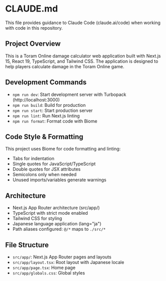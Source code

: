 # CLAUDE.md

This file provides guidance to Claude Code (claude.ai/code) when working with code in this repository.

## Project Overview
This is a Toram Online damage calculator web application built with Next.js 15, React 19, TypeScript, and Tailwind CSS. The application is designed to help players calculate damage in the Toram Online game.

## Development Commands
- `npm run dev`: Start development server with Turbopack (http://localhost:3000)
- `npm run build`: Build for production
- `npm run start`: Start production server
- `npm run lint`: Run Next.js linting
- `npm run format`: Format code with Biome

## Code Style & Formatting
This project uses Biome for code formatting and linting:
- Tabs for indentation
- Single quotes for JavaScript/TypeScript
- Double quotes for JSX attributes
- Semicolons only when needed
- Unused imports/variables generate warnings

## Architecture
- Next.js App Router architecture (src/app/)
- TypeScript with strict mode enabled
- Tailwind CSS for styling
- Japanese language application (lang="ja")
- Path aliases configured: `@/*` maps to `./src/*`

## File Structure
- `src/app/`: Next.js App Router pages and layouts
- `src/app/layout.tsx`: Root layout with Japanese locale
- `src/app/page.tsx`: Home page
- `src/app/globals.css`: Global styles